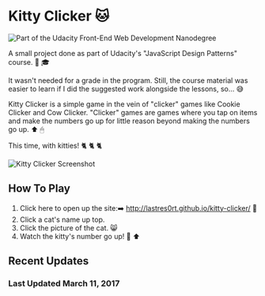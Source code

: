# Kitty Clicker 🐱
![Part of the Udacity Front-End Web Development Nanodegree](https://img.shields.io/badge/Udacity-Front--End%20Web%20Developer%20Nanodegree-02b3e4.svg)

A small project done as part of Udacity's "JavaScript Design Patterns" course. 💠 🎓

It wasn't needed for a grade in the program. Still, the course material was easier to learn if I did the suggested work alongside the lessons, so... 😅

Kitty Clicker is a simple game in the vein of "clicker" games like Cookie Clicker and Cow Clicker. "Clicker" games are games where you tap on items and make the numbers go up for little reason beyond making the numbers go up. ⬆️ 🖱

This time, with kitties! 🐈 🐈 🐈

![Kitty Clicker Screenshot](http://i.imgur.com/QD0ERKZ.jpg)

## How To Play

1. Click here to open up the site:➡️ http://lastres0rt.github.io/kitty-clicker/ 👾
1. Click a cat's name up top.
2. Click the picture of the cat. 😸 
3. Watch the kitty's number go up! 💯 ⬆️

## Recent Updates

### Last Updated March 11, 2017
